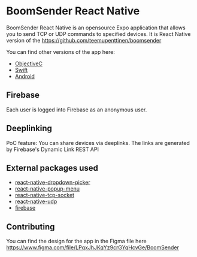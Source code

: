 # BoomSender React Native

BoomSender React Native is an opensource Expo application that allows you to send TCP or UDP commands to specified devices.
It is React Native version of the https://github.com/teemupenttinen/boomsender

You can find other versions of the app here:

- [ObjectiveC](https://github.com/teemupenttinen/boomsender)
- [Swift](https://github.com/teemupenttinen/BoomSender)
- [Android](https://github.com/teemupenttinen/boomsender-android)

## Firebase

Each user is logged into Firebase as an anonymous user. 

## Deeplinking

PoC feature: You can share devices via deeplinks. The links are generated by Firebase's Dynamic Link REST API

## External packages used

- [react-native-dropdown-picker](https://www.npmjs.com/package/react-native-dropdown-picker)
- [react-native-popup-menu](https://www.npmjs.com/package/react-native-popup-menu)
- [react-native-tcp-socket](https://www.npmjs.com/package/react-native-tcp-socket)
- [react-native-udp](https://www.npmjs.com/package/react-native-udp)
- [firebase](https://www.npmjs.com/package/firebase)

## Contributing

You can find the design for the app in the Figma file here https://www.figma.com/file/LPqxJhJKqYz9crGYqHcvGe/BoomSender
